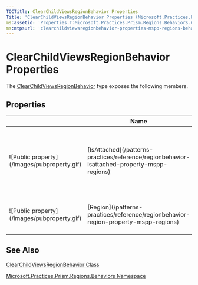 ```yaml
---
TOCTitle: ClearChildViewsRegionBehavior Properties
Title: 'ClearChildViewsRegionBehavior Properties (Microsoft.Practices.Prism.Regions.Behaviors)'
ms:assetid: 'Properties.T:Microsoft.Practices.Prism.Regions.Behaviors.ClearChildViewsRegionBehavior'
ms:mtpsurl: 'clearchildviewsregionbehavior-properties-mspp-regions-behaviors.md'
---
```


# ClearChildViewsRegionBehavior Properties

The [ClearChildViewsRegionBehavior](/patterns-practices/reference/clearchildviewsregionbehavior-class-mspp-regions-behaviors) type exposes the following members.

## Properties

<table>

<thead>
<tr class="header">
<th> </th>
<th>Name</th>
<th>Description</th>
</tr>
</thead>
<tbody>
<tr class="odd">
<td>![Public property](/images/pubproperty.gif)</td>
<td>[IsAttached](/patterns-practices/reference/regionbehavior-isattached-property-mspp-regions)</td>
<td><div class="summary">
Returns trueTruetruetrue (True in Visual Basic) if the behavior is attached to a region, falseFalsefalsefalse (False in Visual Basic) otherwise.
</div>
(Inherited from [RegionBehavior](/patterns-practices/reference/propertysupport-class-mspp-mvvm)</td>
</tr>
<tr class="even">
<td>![Public property](/images/pubproperty.gif)</td>
<td>[Region](/patterns-practices/reference/regionbehavior-region-property-mspp-regions)</td>
<td><div class="summary">
Behavior's attached region.
</div>
(Inherited from [RegionBehavior](/patterns-practices/reference/propertysupport-class-mspp-mvvm)</td>
</tr>
</tbody>
</table>

## See Also

[ClearChildViewsRegionBehavior Class](/patterns-practices/reference/clearchildviewsregionbehavior-class-mspp-regions-behaviors)

[Microsoft.Practices.Prism.Regions.Behaviors Namespace](/patterns-practices/reference/mspp-regions-behaviors-namespace)